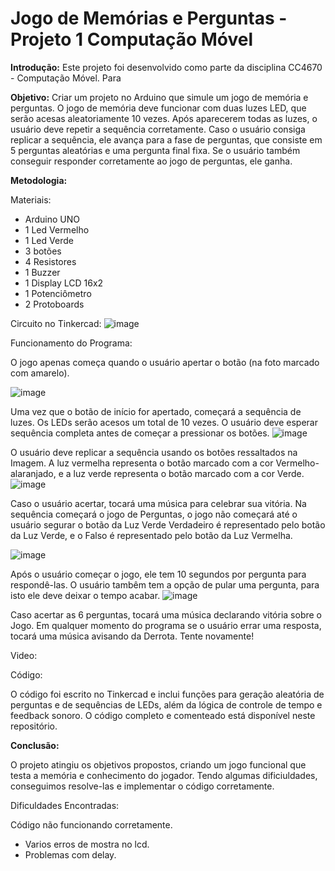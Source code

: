 # Jogo de Memórias e Perguntas - Projeto 1 Computação Móvel
**Introdução:**
Este projeto foi desenvolvido como parte da disciplina CC4670 - Computação Móvel. Para 

**Objetivo:**
Criar um projeto no Arduino que simule um jogo de memória e perguntas. O jogo de memória deve funcionar com duas luzes LED, que serão acesas aleatoriamente 10 vezes. Após aparecerem todas as luzes, o usuário deve repetir a sequência corretamente.
Caso o usuário consiga replicar a sequência, ele avança para a fase de perguntas, que consiste em 5 perguntas aleatórias e uma pergunta final fixa. Se o usuário também conseguir responder corretamente ao jogo de perguntas, ele ganha.

**Metodologia:**

Materiais:
-  Arduino UNO
-  1 Led Vermelho
-  1 Led Verde
-  3 botões
-  4 Resistores
-  1 Buzzer
-  1 Display LCD 16x2
-  1 Potenciômetro
-  2 Protoboards

Circuito no Tinkercad:
![image](https://github.com/user-attachments/assets/9697e375-2ff2-4493-8353-b050ed69bfe6)

Funcionamento do Programa:

O jogo apenas começa quando o usuário apertar o botão (na foto marcado com amarelo).

![image](https://github.com/user-attachments/assets/b8c6c3f4-df9f-4d3f-bc66-988cf3fc8a14) 


Uma vez que o botão de início for apertado, começará a sequência de luzes. Os LEDs serão acesos um total de 10 vezes. O usuário deve esperar sequência completa antes de começar a pressionar os botões.
![image](https://github.com/user-attachments/assets/ec2424f8-29e2-40ed-80aa-b2f4cbcf6a89)

O usuário deve replicar a sequência usando os botões ressaltados na Imagem. A luz vermelha representa o botão marcado com a cor Vermelho-alaranjado, e a luz verde representa o botão marcado com a cor Verde.
![image](https://github.com/user-attachments/assets/b739bb09-64c6-4dfe-a481-a95611532275)




Caso o usuário acertar, tocará uma música para celebrar sua vitória. Na sequência começará o jogo de Perguntas, o jogo não começará até o usuário segurar o botão da Luz Verde
Verdadeiro é representado pelo botão da Luz Verde, e o Falso é representado pelo botão da Luz Vermelha.

![image](https://github.com/user-attachments/assets/665fcb23-bcce-4408-b6b1-b1082d91e1fd)


Após o usuário começar o jogo, ele tem 10 segundos por pergunta para respondê-las. O usuário tambêm tem a opção de pular uma pergunta, para isto ele deve deixar o tempo acabar.
![image](https://github.com/user-attachments/assets/987dd165-44cf-4e14-a294-52279f824888)



Caso acertar as 6 perguntas, tocará uma música declarando vitória sobre o Jogo.
Em qualquer momento do programa se o usuário errar uma resposta, tocará uma música avisando da Derrota. Tente novamente!




Video:

Código:

O código foi escrito no Tinkercad e inclui funções para geração aleatória de perguntas e de sequências de LEDs, além da lógica de controle de tempo e feedback sonoro. O código completo e comenteado está disponível neste repositório.

**Conclusão:**

O projeto atingiu os objetivos propostos, criando um jogo funcional que testa a memória e conhecimento do jogador. Tendo algumas dificiuldades, conseguimos resolve-las e implementar o código corretamente.

Dificuldades Encontradas:

Código não funcionando corretamente.
- Varios erros de mostra no lcd.
- Problemas com delay.
